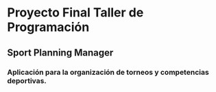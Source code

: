 # Proyecto Final Taller de Programación
## Sport Planning Manager 
### Aplicación para la organización de torneos y competencias deportivas. 
